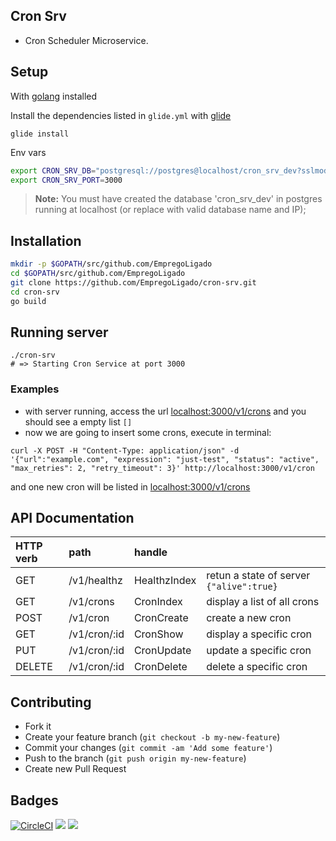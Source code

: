 ## Cron Srv

* Cron Scheduler Microservice.

## Setup
With [golang](https://golang.org/doc/install) installed

Install the dependencies listed in `glide.yml` with [glide](https://github.com/Masterminds/glide)
```
glide install
```

Env vars
```bash
export CRON_SRV_DB="postgresql://postgres@localhost/cron_srv_dev?sslmode=disable"
export CRON_SRV_PORT=3000
```
> **Note:** You must have created the database 'cron_srv_dev' in postgres running at localhost (or replace with valid database name and IP);

## Installation
```sh
mkdir -p $GOPATH/src/github.com/EmpregoLigado
cd $GOPATH/src/github.com/EmpregoLigado 
git clone https://github.com/EmpregoLigado/cron-srv.git
cd cron-srv
go build
```
## Running server
```
./cron-srv
# => Starting Cron Service at port 3000
```
### Examples
  - with server running, access the url [localhost:3000/v1/crons](http://localhost:3000/v1/crons) and you should see a empty list `[]`
  - now we are going to insert some crons, execute in terminal:
```
curl -X POST -H "Content-Type: application/json" -d '{"url":"example.com", "expression": "just-test", "status": "active", "max_retries": 2, "retry_timeout": 3}' http://localhost:3000/v1/cron
```
and one new cron will be listed in [localhost:3000/v1/crons](http://localhost:3000/v1/crons)

## API Documentation
|HTTP verb|path|handle||
|:--|:--|:--|:--|
|GET|/v1/healthz|HealthzIndex|retun a state of server `{"alive":true}`|
|GET|/v1/crons|CronIndex|display a list of all crons|
|POST|/v1/cron|CronCreate|create a new cron|
|GET|/v1/cron/:id|CronShow|display a specific cron|
|PUT|/v1/cron/:id|CronUpdate|update a specific cron|
|DELETE|/v1/cron/:id|CronDelete|delete a specific cron|

## Contributing
- Fork it
- Create your feature branch (`git checkout -b my-new-feature`)
- Commit your changes (`git commit -am 'Add some feature'`)
- Push to the branch (`git push origin my-new-feature`)
- Create new Pull Request

## Badges
[![CircleCI](https://circleci.com/gh/EmpregoLigado/cron-srv.svg?style=svg)](https://circleci.com/gh/EmpregoLigado/cron-srv)
[![](https://images.microbadger.com/badges/image/rafaeljesus/cron-srv.svg)](https://microbadger.com/images/rafaeljesus/cron-srv "Get your own image badge on microbadger.com")
[![](https://images.microbadger.com/badges/version/rafaeljesus/cron-srv.svg)](https://microbadger.com/images/rafaeljesus/cron-srv "Get your own version badge on microbadger.com")
